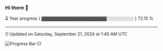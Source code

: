 ### Hi there 👋

⏳ Year progress { ▓▓▓▓▓▓▓▓▓▓▓▓▓▓▓▓▓▓▓▓▓░░░░░░░░░ } 72.15 %

---

⏰ Updated on Saturday, September 21, 2024 at 1:40 AM UTC

![Progress Bar CI](https://github.com/arthurbuhl/arthurbuhl/workflows/Progress%20Bar%20CI/badge.svg)
